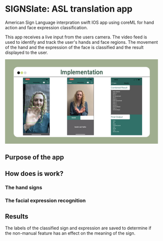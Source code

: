 # SIGNSlate: ASL translation app
American Sign Language interpration swift IOS app using coreML for hand action and face expression classification.

This app receives a live input from the users camera. The video feed is used to identify and track the user's hands and face regions. The movement of the hand and the expression of the face is classified and the result displayed to the user. 

![implementation](images/implementation.png)

## Purpose of the app

## How does is work?

### The hand signs
### The facial expression recognition

## Results
The labels of the classified sign and expression are saved to determine if the non-manual feature has an effect on the meaning of the sign. 
